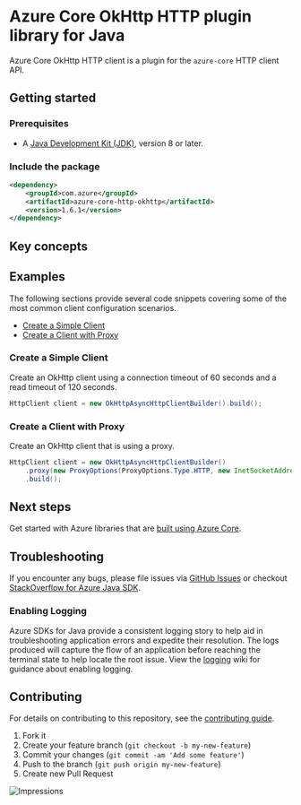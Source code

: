 # Azure Core OkHttp HTTP plugin library for Java

Azure Core OkHttp HTTP client is a plugin for the `azure-core` HTTP client API.

## Getting started

### Prerequisites

- A [Java Development Kit (JDK)][jdk_link], version 8 or later.

### Include the package

[//]: # ({x-version-update-start;com.azure:azure-core-http-okhttp;current})
```xml
<dependency>
    <groupId>com.azure</groupId>
    <artifactId>azure-core-http-okhttp</artifactId>
    <version>1.6.1</version>
</dependency>
```
[//]: # ({x-version-update-end})

## Key concepts

## Examples

The following sections provide several code snippets covering some of the most common client configuration scenarios.

- [Create a Simple Client](#create-a-simple-client)
- [Create a Client with Proxy](#create-a-client-with-proxy)

### Create a Simple Client

Create an OkHttp client using a connection timeout of 60 seconds and a read timeout of 120 seconds.

<!-- embedme ./src/samples/java/com/azure/core/http/okhttp/ReadmeSamples.java#L23-L23 -->
```java
HttpClient client = new OkHttpAsyncHttpClientBuilder().build();
```

### Create a Client with Proxy

Create an OkHttp client that is using a proxy.

<!-- embedme ./src/samples/java/com/azure/core/http/okhttp/ReadmeSamples.java#L30-L32 -->
```java
HttpClient client = new OkHttpAsyncHttpClientBuilder()
    .proxy(new ProxyOptions(ProxyOptions.Type.HTTP, new InetSocketAddress("<proxy-host>", 8888)))
    .build();
```

## Next steps

Get started with Azure libraries that are [built using Azure Core](https://azure.github.io/azure-sdk/releases/latest/#java).

## Troubleshooting

If you encounter any bugs, please file issues via [GitHub Issues](https://github.com/Azure/azure-sdk-for-java/issues/new/choose)
or checkout [StackOverflow for Azure Java SDK](https://stackoverflow.com/questions/tagged/azure-java-sdk).

### Enabling Logging

Azure SDKs for Java provide a consistent logging story to help aid in troubleshooting application errors and expedite
their resolution. The logs produced will capture the flow of an application before reaching the terminal state to help
locate the root issue. View the [logging][logging] wiki for guidance about enabling logging.

## Contributing

For details on contributing to this repository, see the [contributing guide](https://github.com/Azure/azure-sdk-for-java/blob/master/CONTRIBUTING.md).

1. Fork it
1. Create your feature branch (`git checkout -b my-new-feature`)
1. Commit your changes (`git commit -am 'Add some feature'`)
1. Push to the branch (`git push origin my-new-feature`)
1. Create new Pull Request

<!-- Links -->
[logging]: https://github.com/Azure/azure-sdk-for-java/wiki/Logging-with-Azure-SDK
[jdk_link]: https://docs.microsoft.com/java/azure/jdk/?view=azure-java-stable

![Impressions](https://azure-sdk-impressions.azurewebsites.net/api/impressions/azure-sdk-for-java%2Fsdk%2Fcore%2Fazure-core-http-okhttp%2FREADME.png)
